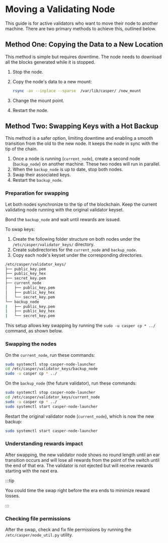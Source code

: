 #  Moving a Validating Node

This guide is for active validators who want to move their node to another machine. There are two primary methods to achieve this, outlined below.

## Method One: Copying the Data to a New Location

This method is simple but requires downtime. The node needs to download all the blocks generated while it is stopped.

1. Stop the node.
2. Copy the node's data to a new mount:

    ```bash
    rsync -av --inplace --sparse  /var/lib/casper/ /new_mount
    ```

3. Change the mount point.
4. Restart the node.

## Method Two: Swapping Keys with a Hot Backup

This method is a safer option, limiting downtime and enabling a smooth transition from the old to the new node. It keeps the node in sync with the tip of the chain.

1. Once a node is running (`current_node`), create a second node (`backup_node`) on another machine. These two nodes will run in parallel.
2. When the `backup_node` is up to date, stop both nodes.
3. Swap their associated keys.
4. Restart the `backup_node`.

### Preparation for swapping

Let both nodes synchronize to the tip of the blockchain. Keep the current validating node running with the original validator keyset.

Bond the `backup_node` and wait until rewards are issued.

To swap keys:

1. Create the following folder structure on both nodes under the `/etc/casper/validator_keys/` directory.
2. Create subdirectories for the `current_node` and `backup_node`.
3. Copy each node's keyset under the corresponding directories.

```bash
/etc/casper/validator_keys/
├── public_key.pem
├── public_key_hex
├── secret_key.pem
├── current_node
│   ├── public_key.pem
│   ├── public_key_hex
│   └── secret_key.pem
└── backup_node
|   ├── public_key.pem
|   ├── public_key_hex
|   └── secret_key.pem
```

This setup allows key swapping by running the `sudo -u casper cp * ../` command, as shown below.

### Swapping the nodes

On the `current_node`, run these commands:

```bash
sudo systemctl stop casper-node-launcher
cd /etc/casper/validator_keys/backup_node
sudo -u casper cp * ../
```

On the `backup_node` (the future validator), run these commands:

```bash
sudo systemctl stop casper-node-launcher
cd /etc/casper/validator_keys/current_node
sudo -u casper cp * ../
sudo systemctl start casper-node-launcher
```

Restart the original validator node (`current_node`), which is now the new backup:

```bash
sudo systemctl start casper-node-launcher 
```

### Understanding rewards impact

After swapping, the new validator node shows no round length until an ear transition occurs and will lose all rewards from the point of the switch until the end of that era. The validator is not ejected but will receive rewards starting with the next era. 

:::tip

You could time the swap right before the era ends to minimize reward losses.

:::

### Checking file permissions

After the swap, check and fix file permissions by running the `/etc/casper/node_util.py` utility.
